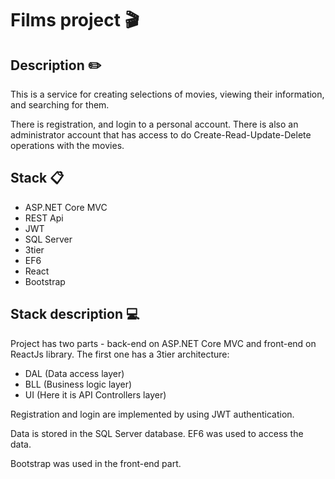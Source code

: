 # Films project 🎬
## Description ✏️
This is a service for creating selections of movies, viewing their information, and searching for them. 

There is registration, and login to a personal account. There is also an administrator account that has access to do Create-Read-Update-Delete operations with the movies.
## Stack 📋
- ASP.NET Core MVC
- REST Api
- JWT
- SQL Server
- 3tier
- EF6
- React
- Bootstrap 

## Stack description 💻
Project has two parts - back-end on ASP.NET Core MVC and front-end on ReactJs library.
The first one has a 3tier architecture:

- DAL (Data access layer)
- BLL (Business logic layer)
- UI (Here it is API Controllers layer)

Registration and login are implemented by using JWT authentication.

Data is stored in the SQL Server database. EF6 was used to access the data.

Bootstrap was used in the front-end part.


